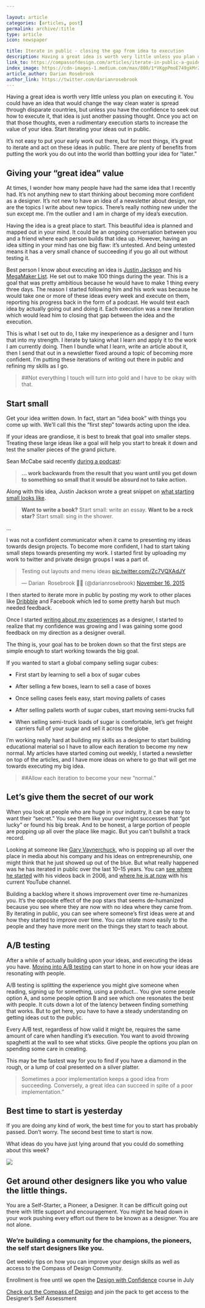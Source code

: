 ```yaml
---

layout: article
categories: [articles, post]
permalink: archive/:title
type: article
icon: newspaper

title: Iterate in public - closing the gap from idea to execution
description: Having a great idea is worth very little unless you plan on executing it. You could have an idea that would change the way clean water is spread through disparate countries, but unless you have the confidence to seek out how to execute it, that idea is just another passing thought. Once you act on that those thoughts, even a rudimentary execution starts to increase the value of your idea. Start iterating your ideas out in public.
link_to: https://compassofdesign.com/articles/iterate-in-public-a-guide-to-posting-content-consistently
index_image: https://cdn-images-1.medium.com/max/800/1*VKgpPmoE749gkMrZGF9Mbw.jpeg
article_author: Darian Rosebrook
author_link: https://twitter.com/darianrosebrook
---
```


Having a great idea is worth very little unless you plan on executing it. You could have an idea that would change the way clean water is spread through disparate countries, but unless you have the confidence to seek out how to execute it, that idea is just another passing thought. Once you act on that those thoughts, even a rudimentary execution starts to increase the value of your idea. Start iterating your ideas out in public.

It’s not easy to put your early work out there, but for most things, it’s great to iterate and act on these ideas in public. There are plenty of benefits from putting the work you do out into the world than bottling your idea for “later.”

## Giving your “great idea” value

At times, I wonder how many people have had the same idea that I recently had. It’s not anything new to start thinking about becoming more confident as a designer. It’s not new to have an idea of a newsletter about design, nor are the topics I write about new topics. There’s really nothing new under the sun except me. I’m the outlier and I am in charge of my idea’s execution.

Having the idea is a great place to start. This beautiful idea is planned and mapped out in your mind. It could be an ongoing conversation between you and a friend where each person builds that idea up. However, having an idea sitting in your mind has one big flaw: it’s untested. And being untested means it has a very small chance of succeeding if you go all out without testing it.

Best person I know about executing an idea is [Justin Jackson](https://twitter.com/mijustin) and his [MegaMaker List](https://docs.google.com/document/d/16gVonXDjdvlj6yBP-hOmbktugZ3-QkLOw_nhRN9xlUs/edit?usp=sharing). He set out to make 100 things during the year. This is a goal that was pretty ambitious because he would have to make 1 thing every three days. The reason I started following him and his work was because he would take one or more of these ideas every week and execute on them, reporting his progress back in the form of a podcast. He would test each idea by actually going out and doing it. Each execution was a new iteration which would lead him to closing that gap between the idea and the execution.

This is what I set out to do, I take my inexperience as a designer and I turn that into my strength. I iterate by taking what I learn and apply it to the work I am currently doing. Then I bundle what I learn, write an article about it, then I send that out in a newsletter fixed around a topic of becoming more confident. I’m putting these iterations of writing out there in public and refining my skills as I go.
>##Not everything I touch will turn into gold and I have to be okay with that.

## Start small

Get your idea written down. In fact, start an “idea book” with things you come up with. We’ll call this the “first step” towards acting upon the idea.

If your ideas are grandiose, it is best to break that goal into smaller steps. Treating these large ideas like a goal will help you start to break it down and test the smaller pieces of the grand picture.

Sean McCabe said recently [during a podcast](http://seanwes.com/podcast/301-stay-motivated-with-your-goals-throughout-the-whole-year/):
>  **… work backwards from the result that you want until you get down to something so small that it would be absurd not to take action.**

Along with this idea, Justin Jackson wrote a great snippet on [what starting small looks like](https://medium.com/mega-maker/this-is-what-starting-small-looks-like-d729f51c4ed5).
>  **Want to write a book?**
Start small: write an essay.
>  **Want to be a rock star?**
Start small: sing in the shower.

…

I was not a confident communicator when it came to presenting my ideas towards design projects. To become more confident, I had to start taking small steps towards presenting my work. I started first by uploading my work to twitter and private design groups I was a part of.

<blockquote class="twitter-tweet"><p lang="en" dir="ltr">Testing out layouts and menu ideas <a href="https://t.co/Zc7VQXAdJY">pic.twitter.com/Zc7VQXAdJY</a></p>&mdash; Darian ‌‌ Rosebrook 👋🏼 (@darianrosebrook) <a href="https://twitter.com/darianrosebrook/status/666104001960652800?ref_src=twsrc%5Etfw">November 16, 2015</a></blockquote> 

I then started to iterate more in public by posting my work to other places like [Dribbble](https://dribbble.com/d_evyn) and Facebook which led to some pretty harsh but much needed feedback.

Once I started [writing about my experiences](https://darianrosebrook.com/archive/articles) as a designer, I started to realize that my confidence was growing and I was gaining some good feedback on my direction as a designer overall.

The thing is, your goal has to be broken down so that the first steps are simple enough to start working towards the big goal.

If you wanted to start a global company selling sugar cubes:

* First start by learning to sell a box of sugar cubes

* After selling a few boxes, learn to sell a case of boxes

* Once selling cases feels easy, start moving pallets of cases

* After selling pallets worth of sugar cubes, start moving semi-trucks full

* When selling semi-truck loads of sugar is comfortable, let’s get freight carriers full of your sugar and sell it across the globe

I’m working really hard at building my skills as a designer to start building educational material so I have to allow each iteration to become my new normal. My articles have started coming out weekly, I started a newsletter on top of the articles, and I have more ideas on where to go that will get me towards executing my big idea.
>##Allow each iteration to become your new “normal.”

## Let’s give them the secret of our work

When you look at people who are huge in your industry, it can be easy to want their “secret.” You see them like your overnight successes that “got lucky” or found his big break. And to be honest, a large portion of people are popping up all over the place like magic. But you can’t bullshit a track record.

Looking at someone like [Gary Vaynerchuck](https://twitter.com/garyvee), who is popping up all over the place in media about his company and his ideas on entrepreneurship, one might think that he just showed up out of the blue. But what really happened was he has iterated in public over the last 10–15 years. You can [see where he started](http://tv.winelibrary.com/2006/02/21/episode-1-verite/) with his videos back in 2006, and [where he is at now](https://www.youtube.com/watch?v=h346DR1kf0c) with his current YouTube channel.

Building a backlog where it shows improvement over time re-humanizes you. It’s the opposite effect of the pop stars that seems de-humanized because you see where they are now with no idea where they came from. By iterating in public, you can see where someone’s first ideas were at and how they started to improve over time. You can relate more easily to the people and they have more merit on the things they start to teach about.

## A/B testing

After a while of actually building upon your ideas, and executing the ideas you have. [Moving into A/B testing](https://booking.design/a-b-testing-concept-execution-b37bf4d744d) can start to hone in on how your ideas are resonating with people.

A/B testing is splitting the experience you might give someone when reading, signing up for something, using a product… You give some people option A, and some people option B and see which one resonates the best with people. It cuts down a lot of the latency between finding something that works. But to get here, you have to have a steady understanding on getting ideas out to the public.

Every A/B test, regardless of how valid it might be, requires the same amount of care when handling it’s execution. You want to avoid throwing spaghetti at the wall to see what sticks. Give people the options you plan on spending some care in creating.

This may be the fastest way for you to find if you have a diamond in the rough, or a lump of coal presented on a silver platter.
>  Sometimes a poor implementation keeps a good idea from succeeding. Conversely, a great idea can succeed in spite of a poor implementation.”

## Best time to start is yesterday

If you are doing any kind of work, the best time for you to start has probably passed. Don’t worry. The second best time to start is now.

What ideas do you have just lying around that you could do something about this week?

![](https://cdn-images-1.medium.com/max/2000/1*mo7_gcoDhIhJHCOLPxMfLg.png)

## Get around other designers like you who value the little things.

You are a Self-Starter, a Pioneer, a Designer. It can be difficult going out there with little support and encouragement. You might be head down in your work pushing every effort out there to be known as a designer. You are not alone.

### We’re building a community for the champions, the pioneers, the self start designers like you.

Get weekly tips on how you can improve your design skills as well as access to the Compass of Design Community.

Enrollment is free until we open the [Design with Confidence](https://compassofdesign.com/course) course in July

[Check out the Compass of Design](https://compassofdesign.com/community/) and join the pack to get access to the Designer’s Self Assessment
